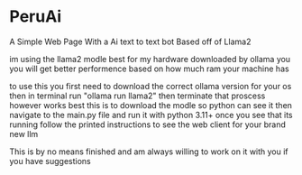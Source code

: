 # PeruAi
 A Simple Web Page With a Ai text to text bot Based off of Llama2

im using the llama2 modle best for my hardware downloaded by ollama you
  you will get better performence based on how much ram your machine has

to use this you first need to download the correct ollama version for your os then in terminal run 
"ollama run llama2"
then terminate that proscess however works best 
   this is to download the modle so python can see it
then navigate to the main.py file and run it with python 3.11+
once you see that its running follow the printed instructions to see the web client for your brand new llm

This is by no means finished and am always willing to work on  it with you if you have suggestions
